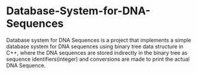 # Database-System-for-DNA-Sequences
Database system for DNA Sequences is a project that implements a simple database system for DNA sequences using binary tree data structure in C++, where the DNA sequences are stored indirectly in the binary tree as sequence identifiers(integer) and conversions are made to print the actual DNA Sequence.
